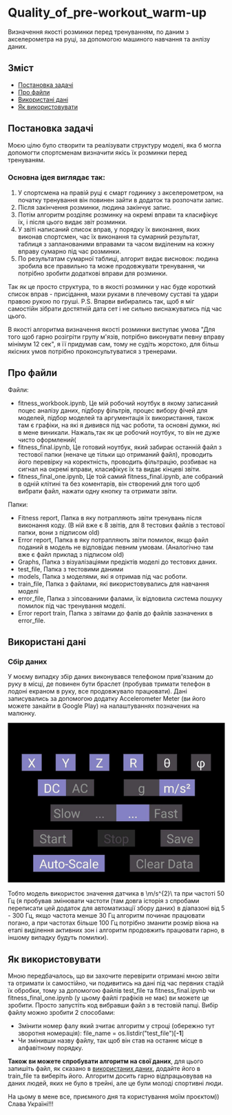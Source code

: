 # Quality_of_pre-workout_warm-up
Визначення якості розминки перед тренуванням, по даним з акселерометра на руці, за допомогою машиного навчання та анлізу даних.

## Зміст

- [Постановка задачі](#постановка-задачі)
- [Про файли](#про-файли)
- [Використані дані](#використані-дані)
- [Як використовувати](#як-використовувати)

## Постановка задачі

Моєю цілю було створити та реалізувати структуру моделі, яка б могла допомогти спортсменам визначити якісь їх розминки перед тренуваням.
### Основна ідея виглядає так:
1) У спортсмена на правій руці є смарт годинику з акселерометром, на початку тренування він повинен зайти в додаток та розпочати запис.
2) Після закінчення розминки, людина закінчує запис.
3) Потім алгоритм розділяє розминку на окремі вправи та класифікує їх, і після цього видає звіт розминки.
4) У звіті написаний список вправ, у порядку їх виконання, яких виконав спортсмен, час їх виконання та сумарний результат, таблиця з запланованими вправами та часом виділеним на кожну вправу сумарно під час розминки.
5) По результатам сумарної таблиці, алгорит видає висновок: людина зробила все правильно та може продовжувати тренування, чи потрібно зробити додаткові вправи для розминки.

Так як це просто структура, то в якості розминки у нас буде короткий список вправ - присідання, махи руками в плечевому суставі та удари правою рукою по груші.
P.S. Впарви вибирались так, щоб я міг самостійн зібрати достятній дата сет і не сильно виснажуватись під час цього.

В якості алгоритма визначення якості розминки виступає умова "Для того щоб гарно розігріти групу м'язів, потрібно виконувати певну вправу мінімум 12 сек", я її придумав сам, тому не судіть жорстоко, для більш якісних умов потрібно проконсультуватися з тренерами.

## Про файли

Файли:
- fitness_workbook.ipynb, Це мій робочий ноутбук в якому записаний поцес аналізу даних, підбору фільтрів, процес вибору фічей для моделей, підбор моделей та аргументація їх використання, також там є графіки, на які я дивився під час роботи, та основні думки, які в мене виникали. Нажаль,так як це робочий ноутбук, то він не дуже чисто оформлений(
- fitness_final.ipynb, Це готовий ноутбук, який забирає останній файл з тестової папки (неначе це тільки що отриманий файл), проводить його перевірку на коректність, проводить фільтрацію, розбиває на сигнал на окремі вправи, класифікує їх та видає кінцеві звіти.
- fitness_final_one.ipynb, Це той самий fitness_final.ipynb, але собраний в одній клітині та без коментарів, він створений для того щоб вибрати файл, нажати одну кнопку та отримати звіти.

Папки:
- Fitness report, Папка в яку потрапляють звіти тренувань після виконання коду. (В ній вже є 8 звітів, для 8 тестових файлів з тестової папки, вони з підписом old)
- Error report, Папка в яку потрапляють звіти помилок, якщо файл поданий в модель не відповідає певним умовам. (Аналогічно там вже є файл приклад з підписом old)
- Graphs, Папка з візуалізаціями предіктів моделі до тестових даних.
- test_file, Папка з тестовими даними
- models, Папка з моделями, які я отримав під час роботи.
- train_file, Папка з файлами, які використовувались для навчання моделі
- error_file, Папка з зіпсованими фалами, їх відловила система пошуку помилок під час тренування моделі.
- Error report train, Папка з звітами до фалів до файлів зазначених в error_file.

## Використані дані

### Сбір даних
У моєму випадку збір даних виконувався телефоном прив'язаним до руку в місці, де повинен бути браслет (пробував тримати телефон в лодоні екраном в руку, все продовжувало працювати).
Дані записувались за допомогою додатку Accelerometer Meter (ви його можете занайти в Google Play) на налаштуваннях позначених на малюнку.

<img src="app_settings.jpg" style="max-width: 100%; margin-left: auto; margin-right: auto;" />

Тобто модель використоє значення датчика в 	\m/s^{2}\ та при частоті 50 Гц (я пробував змінювати частоти (там довга історія з спробами переписати цей додаток для автоматизації збору даних) в діапазоні від 5 - 300 Гц, якщо частота менше 30 Гц алгоритм починає працювати погано, а при частотах більше 100 Гц потрібно зманити розмір вікна на етапі виділення активних зон і алгоритм продовжить працювати гарно, в іншому випадку будуть помилки).


## Як використовувати

Мною передбачалось, що ви захочите перевірити отримані мною звіти та отримати іх самостійно, чи подивитись на дані під час первних стадій їх обробки, тому за допомогою файлів test_file та fitness_final.ipynb чи fitness_final_one.ipynb (у цьому файлі графіків не має) ви можете це зробити.
Просто запустіть код вибравши файл з в тестовій папці.
Вибір файлу можно зробити 2 способами:
- Змінити номер фалу який зчитає алгоритм у строці (обережно тут зворотня номерація):
file_name = os.listdir("test_file")[**-1**]
- Чи змінивши назву файлу, так щоб він став на останнє місце в алфавітному порядку.

**Також ви можете спробувати алгоритм на свої даних**, для цього запишіть файл, як сказано в [використаних даних](#використані-дані), додайте його в train_file та виберіть його. Алгоритм досить гарно відпрацьовував на даних людей, яких не було в трейні, але це були молоді спортивні люди.

На цьому в мене все, приємного дня та користування моїм проєктом))
Слава Україні!!!

